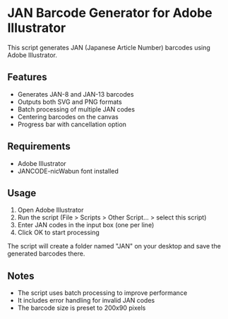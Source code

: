 # JAN Barcode Generator for Adobe Illustrator

This script generates JAN (Japanese Article Number) barcodes using Adobe Illustrator.

## Features

- Generates JAN-8 and JAN-13 barcodes
- Outputs both SVG and PNG formats
- Batch processing of multiple JAN codes
- Centering barcodes on the canvas
- Progress bar with cancellation option

## Requirements

- Adobe Illustrator
- JANCODE-nicWabun font installed

## Usage

1. Open Adobe Illustrator
2. Run the script (File > Scripts > Other Script... > select this script)
3. Enter JAN codes in the input box (one per line)
4. Click OK to start processing

The script will create a folder named "JAN" on your desktop and save the generated barcodes there.

## Notes

- The script uses batch processing to improve performance
- It includes error handling for invalid JAN codes
- The barcode size is preset to 200x90 pixels
